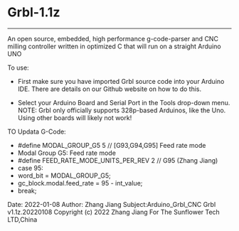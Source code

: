 # Grbl-1.1z
------------------------------------------------------------------------------------
An open source, embedded, high performance g-code-parser and CNC milling controller
written in optimized C that will run on a straight Arduino UNO

To use:
- First make sure you have imported Grbl source code into your Arduino
  IDE. There are details on our Github website on how to do this.

- Select your Arduino Board and Serial Port in the Tools drop-down menu.
  NOTE: Grbl only officially supports 328p-based Arduinos, like the Uno.
  Using other boards will likely not work!
 
TO Updata G-Code:
- #define MODAL_GROUP_G5 5 // [G93,G94,G95] Feed rate mode
- Modal Group G5: Feed rate mode
- #define FEED_RATE_MODE_UNITS_PER_REV  2 // G95 (Zhang Jiang)
- case 95:
- word_bit = MODAL_GROUP_G5;
- gc_block.modal.feed_rate = 95 - int_value;
- break;


Date: 2022-01-08
Author: Zhang Jiang 
Subject:Arduino_Grbl_CNC Grbl v1.1z.20220108
Copyright (c) 2022 Zhang Jiang For The Sunflower Tech LTD,China
